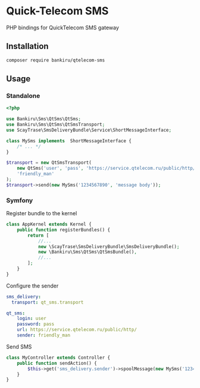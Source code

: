 # Quick-Telecom SMS 
PHP bindings for QuickTelecom SMS gateway

## Installation

```sh
composer require bankiru/qtelecom-sms
```

## Usage

### Standalone

```php
<?php

use Bankiru\Sms\QtSms\QtSms;
use Bankiru\Sms\QtSms\QtSmsTransport;
use ScayTrase\SmsDeliveryBundle\Service\ShortMessageInterface;

class MySms implements  ShortMessageInterface {
    /* ... */
}

$transport = new QtSmsTransport(
    new QtSms('user', 'pass', 'https://service.qtelecom.ru/public/http/'),
    'friendly_man'
);
$transport->send(new MySms('1234567890', 'message body'));
```

### Symfony

Register bundle to the kernel

```php
class AppKernel extends Kernel {
    public function registerBundles() {
        return [
            //...
            new \ScayTrase\SmsDeliveryBundle\SmsDeliveryBundle();
            new \Bankiru\Sms\QtSms\QtSmsBundle(),
            //...
        ];
    }
}
```

Configure the sender

```yaml
sms_delivery:
  transport: qt_sms.transport

qt_sms:
    login: user
    password: pass
    url: https://service.qtelecom.ru/public/http/
    sender: friendly_man
```

Send SMS

```php
class MyController extends Controller {
    public function sendAction() {
        $this->get('sms_delivery.sender')->spoolMessage(new MySms('1234567890', 'message body'));
    }
}
```
